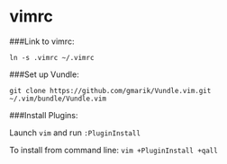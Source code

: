 vimrc
=====

###Link to vimrc:

`ln -s .vimrc ~/.vimrc`

###Set up Vundle:

`git clone https://github.com/gmarik/Vundle.vim.git ~/.vim/bundle/Vundle.vim`

###Install Plugins:

   Launch `vim` and run `:PluginInstall`

   To install from command line: `vim +PluginInstall +qall`
